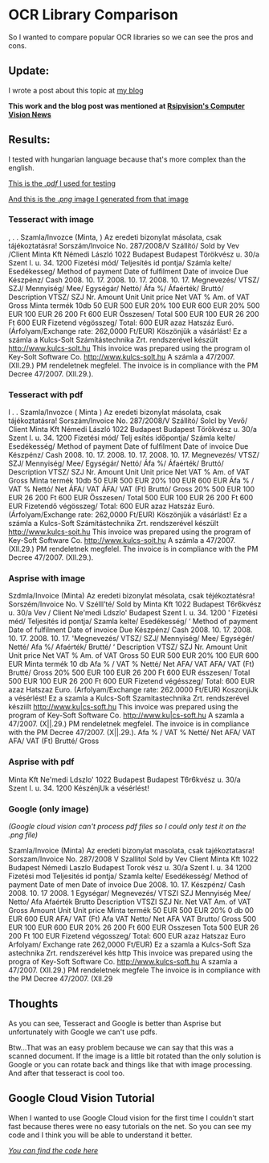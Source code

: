 # OCR Library Comparison

So I wanted to compare popular OCR libraries so we can see the pros and cons.

## Update:

I wrote a post about this topic at [my blog](https://gaborvecsei.wordpress.com/)

**This work and the blog post was mentioned at [Rsipvision's Computer Vision News](http://www.rsipvision.com/ComputerVisionNews-2016October/#24)**

## Results:

I tested with hungarian language because that's more complex than the english.

[This is the *.pdf* I used for testing](https://github.com/gaborvecsei/OCR-libraries/blob/master/szamla.pdf)

[And this is the *.png* image I generated from that image](https://github.com/gaborvecsei/OCR-libraries/blob/master/szamla.png)

### Tesseract with image

, . . Szamla/Invozce (Minta, ) Az eredeti bizonylat másolata, csak tájékoztatásra! Sorszám/lnvoice No. 287/2008/V Szállító/ Sold by Vev /Client Minta Kft Némedi László 1022 Budapest Budapest Törökvész u. 30/a Szent I. u. 34. 1200 Fizetési mód/ Teljesítés id pontja/ Számla kelte/ Esedékesseg/ Method of payment Date of fulfilment Date of invoice Due Készpénz/ Cash 2008. 10. 17. 2008. 10. 17. 2008. 10. 17. Megnevezés/ VTSZ/ SZJ/ Mennyiség/ Mee/ Egységár/ Nettó/ Áfa %/ Áfaérték/ Bruttó/ Description VTSZ/ SZJ Nr. Amount Unit Unit price Net VAT % Am. of VAT Gross Minta termék 10db 50 EUR 500 EUR 20% 100 EUR 600 EUR 20% 500 EUR 100 EUR 26 200 Ft 600 EUR Összesen/ Total 500 EUR 100 EUR 26 200 Ft 600 EUR Fizetend végösszeg/ Total: 600 EUR azaz Hatszáz Euró. (Árfolyam/Exchange rate: 262,0000 Ft/EUR) Köszönjük a vásárlást! Ez a számla a Kulcs-Solt Számítástechnika Zrt. rendszerével készült http://www.kulcs-solt.hu This invoice was prepared using the program ol Key-Solt Software Co. http://www.kulcs-solt.hu A számla a 47/2007. (Xll.29.) PM rendeletnek megfelel. The invoice is in compliance with the PM Decree 47/2007. (Xll.29.).

### Tesseract with pdf

l . . Szamla/Invozce ( Minta ) Az eredeti bizonylat másolata, csak tájékoztatásra! Sorszám/lnvoice No. 287/2008/V Szállító/ Solcl by Vevő/ Client Minta Kft Némedi László 1022 Budapest Budapest Törökvész u. 30/a Szent I. u. 34. 1200 Fizetési mód/ Telj esítés időpontja/ Számla kelte/ Esedékesség/ Method of payment Date of fulfilment Date of invoice Due Készpénz/ Cash 2008. 10. 17. 2008. 10. 17. 2008. 10. 17. Megnevezés/ VTSZ/ SZJ/ Mennyiség/ Mee/ Egységár/ Nettó/ Áfa %/ Áfaérték/ Bruttó/ Description VTSZ/ SZJ Nr. Amount Unit Unit price Net VAT % Am. of VAT Gross Minta termék 10db 50 EUR 500 EUR 20% 100 EUR 600 EUR Áfa % / VAT % Nettó/ Net ÁFA/ VAT ÁFA/ VAT (Ft) Bruttó/ Gross 20% 500 EUR 100 EUR 26 200 Ft 600 EUR Összesen/ Total 500 EUR 100 EUR 26 200 Ft 600 EUR Fizetendő végösszeg/ Total: 600 EUR azaz Hatszáz Euró. (Árfolyam/Exchange rate: 262,0000 Ft/EUR) Köszönjük a vásárlást! Ez a számla a Kulcs-Soft Számítástechnika Zrt. rendszerével készült http://www.kulcs-soit.hu This invoice was prepared using the program of Key-Soft Software Co. http://www.kulcs-soit.hu A számla a 47/2007. (Xll.29.) PM rendeletnek megfelel. The invoice is in compliance with the PM Decree 47/2007. (Xll.29.).

### Asprise with image

Szdmla/Invoice (Minta) Az eredeti bizonylat mésolata, csak téjékoztatésra! Sorszém/Invoice No. V Szélll’té/ Sold by Minta Kft 1022 Budapest T6r6kvész u. 30/a Vev / Client Ne'medi Ldszlo' Budapest Szent I. u. 34. 1200 ' Fizetési méd/ Teljesités id pontja/ Szamla kelte/ Esedékesség/ ‘ Method of payment Date of fulfilment Date of invoice Due Készpénz/ Cash 2008. 10. 17. 2008. 10. 17. 2008. 10. 17. 'Megnevezés/ VTSZ/ SZJ/ Mennyiség/ Mee/ Egységér/ Netté/ Afa %/ Afaérték/ Brutté/ ‘ Description VTSZ/ SZJ Nr. Amount Unit Unit price Net VAT % Am. of VAT Gross 50 EUR 500 EUR 20% 100 EUR 600 EUR Minta termék 10 db Afa % / VAT % Netté/ Net AFA/ VAT AFA/ VAT (Ft) Brutté/ Gross 20% 500 EUR 100 EUR 26 200 Ft 600 EUR ésszesen/ Total 500 EUR 100 EUR 26 200 Ft 600 EUR Fizetend végésszeg/ Total: 600 EUR azaz Hatszaz Euro. (Arfolyam/Exchange rate: 262.0000 Ft/EUR) KoszonjiJk a vésérlést! Ez a szamla a Kulcs-Soft Szamitastechnika Zrt. rendszerével késziilt http://www.ku|cs-soft.hu This invoice was prepared using the program of Key-Soft Software Co. http://www.ku|cs-soft.hu A szamla a 47/2007. (X||.29.) PM rendeletnek megfelel. The invoice is in compliance with the PM Decree 47/2007. (X||.29.). Afa % / VAT % Netté/ Net AFA/ VAT AFA/ VAT (Ft) Brutté/ Gross

### Asprise with pdf

Minta Kft Ne'medi Ldszlo' 1022 Budapest Budapest T6r6kvész u. 30/a Szent I. u. 34. 1200 KészénjUk a vésérlést!

### Google (only image)

*(Google cloud vision can't process pdf files so I could only test it on the .png file)*

Szamla/Invoice (Minta) Az eredeti bizonylat masolata, csak tajékoztatasra! Sorszam/Invoice No. 287/2008 V Szallitol Sold by Vev Client Minta Kft 1022 Budapest Némedi Laszlo Budapest Torok vész u. 30/a Szent I. u. 34 1200 Fizetési mod Teljesités id pontja/ Szamla kelte/ Esedékesség/ Method of payment Date of men Date of invoice Due 2008. 10. 17. Készpénz/ Cash 2008. 10. 17 2008. 1 Egységar/ Megnevezés/ VTSZI SZJ Mennyiség Mee/ Netto/ Afa Afaérték Brutto Description VTSZI SZJ Nr. Net VAT Am. of VAT Gross Amount Unit Unit price Minta termék 50 EUR 500 EUR 20% 0 db 00 EUR 600 EUR AFA/ VAT (Ft) Afa VAT Netto/ Net AFA VAT Brutto/ Gross 500 EUR 100 EUR 600 EUR 20% 26 200 Ft 600 EUR Osszesen Tota 500 EUR 26 200 Ft 100 EUR Fizetend végosszeg/ Total: 600 EUR azaz Hatszaz Euro Arfolyam/ Exchange rate 262,0000 Ft/EUR) Ez a szamla a Kulcs-Soft Sza astechnika Zrt. rendszerével kés http This invoice was prepared using the progra of Key-Soft Software Co. http://www.kulcs-soft.hu A szamla a 47/2007. (XII.29.) PM rendeletnek megfele The invoice is in compliance with the PM Decree 47/2007. (XII.29

## Thoughts

As you can see, Tesseract and Google is better than Asprise but unfortunately with Google we can't use pdfs.

Btw...That was an easy problem because we can say that this was a scanned document. If the image is a little bit rotated than the only solution is Google or you can rotate back and things like that with image processing. And after that tesseract is cool too.

## Google Cloud Vision Tutorial

When I wanted to use Google Cloud vision for the first time I couldn't start fast because theres were no easy tutorials on the net. So you can see my code and I think you will be able to understand it better.

[*You can find the code here*](https://github.com/gaborvecsei/OCR-libraries/blob/master/src/GoogleDetection.java)
